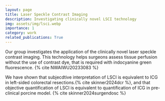 ```yaml
---
layout: page
title: Laser Speckle Contrast Imaging
description: Investigating clinically novel LSCI technology
img: assets/img/lsci.webp
importance: 1
category: work
related_publications: True
---
```


Our group investigates the application of the clinically novel laser speckle contrast imaging. This technology helps surgeons assess tissue perfusion without the use of contrast dye, that is required with indocyanine green fluorescence. {% cite NWAIWU20233083 %}

We have shown that subjecdtive interpretation of LSCI is equivalent to ICG in left-sided colorectal resections.{% cite skinner2024dcr %}, and that objective quantification of LSCI is equivalent to quantification of ICG in pre-clinical porcine model. {% cite skinner2024surgendosc %}



